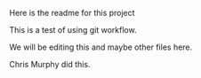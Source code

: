 Here is the readme for this project

This is a test of using git workflow.

We will be editing this and maybe other files here.


Chris Murphy did this.